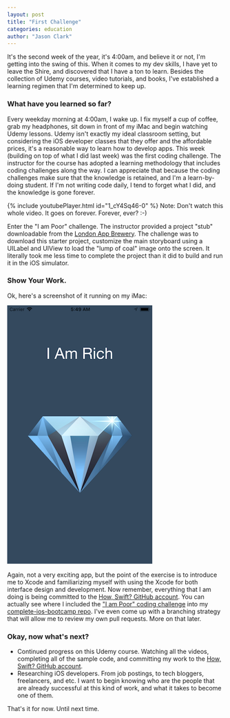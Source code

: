 ```yaml
---
layout: post
title: "First Challenge"
categories: education
author: "Jason Clark"
---
```


It's the second week of the year, it's 4:00am, and believe it or not, I'm getting
into the swing of this. When it comes to my dev skills, I have yet to leave the
Shire, and discovered that I have a ton to learn. Besides the collection of Udemy
courses, video tutorials, and books, I've established a learning regimen that
I'm determined to keep up.

<!-- more -->

### What have you learned so far?

Every weekday morning at 4:00am, I wake up. I fix myself a cup of coffee, grab
my headphones, sit down in front of my iMac and begin watching Udemy lessons.
Udemy isn't exactly my ideal classroom setting, but considering the iOS
developer classes that they offer and the affordable prices, it's a reasonable
way to learn how to develop apps. This week (building on top of what I did
last week) was the first coding challenge. The instructor for the course has
adopted a learning methodology that includes coding challenges along the way.
I can appreciate that because the coding challenges make sure that the knowledge
is retained, and I'm a learn-by-doing student. If I'm not writing code daily, I
tend to forget what I did, and the knowledge is gone forever.

{% include youtubePlayer.html id="1_cY4Sq46-0" %}
Note: Don't watch this whole video. It goes on forever. Forever, ever? :-)

Enter the "I am Poor" challenge. The instructor provided a project "stub"
downloadable from the [London App Brewery](https://www.appbrewery.co/). The
challenge was to download this starter project, customize the main storyboard
using a UILabel and UIView to load the "lump of coal" image onto the screen.
It literally took me less time to complete the project than it did to build
and run it in the iOS simulator.

### Show Your Work.

Ok, here's a screenshot of it running on my iMac:

![I-am-Rich](/assets/i-am-rich-screenshot.png)

Again, not a very exciting app, but the point of the exercise is to introduce me
to Xcode and familiarizing myself with using the Xcode for both interface design
and development. Now remember, everything that I am doing is being committed
to the [How, Swift? GitHub account](https://github.com/howswift). You can
actually see where I included the ["I am Poor" coding challenge](https://github.com/howswift/complete-ios-bootcamp/tree/master/xcode-projects/xcode-i-am-poor) into my [complete-ios-bootcamp repo](https://github.com/howswift/complete-ios-bootcamp).
I've even come up with a branching strategy that will allow me to review my
own pull requests. More on that later.

### Okay, now what's next?

- Continued progress on this Udemy course. Watching all the videos, completing
all of the sample code, and committing my work to the [How, Swift? GitHub account](https://github.com/howswift).
- Researching iOS developers. From job postings, to tech bloggers, freelancers,
and etc. I want to begin knowing who are the people that are already successful
at this kind of work, and what it takes to become one of them.

That's it for now. Until next time.
